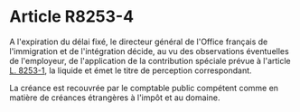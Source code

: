 # Article R8253-4

A l'expiration du délai fixé, le directeur général de l'Office français de l'immigration et de l'intégration décide, au vu des observations éventuelles de l'employeur, de l'application de la contribution spéciale prévue à l'article [L. 8253-1][1], la liquide et émet le titre de perception correspondant. 

La créance est recouvrée par le comptable public compétent comme en matière de créances étrangères à l'impôt et au domaine.

 [1]: /affichCodeArticle.do?cidTexte=LEGITEXT000006072050&idArticle=LEGIARTI000006904855&dateTexte=&categorieLien=cid